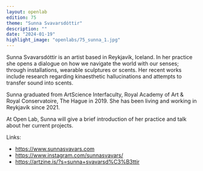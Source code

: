 ```yaml
---
layout: openlab
edition: 75
theme: "Sunna Svavarsdóttir"
description: ""
date: "2024-01-19"
highlight_image: "openlabs/75_sunna_1.jpg"
---
```


<script>
    import CaptionedImage from "../../components/Images/CaptionedImage.svelte"
</script>

<CaptionedImage
    src="openlabs/75_sunna_1.jpg"
    alt="Portrait photo of Sunna Svavarsdóttir" 
    caption="Sunna Svavarsdóttir"/>

Sunna Svavarsdóttir is an artist based in Reykjavík, Iceland. 
In her practice she opens a dialogue on how we navigate the world with our senses; through installations, wearable sculptures or scents.
Her recent works include research regarding kinaesthetic hallucinations and attempts to transfer sound into scents. 

Sunna graduated from ArtScience Interfaculty, Royal Academy of Art & Royal Conservatoire, The Hague in 2019. She has been living and working in Reykjavík since 2021. 

At Open Lab, Sunna will give a brief introduction of her practice and talk about her current projects. 

Links: 
- https://www.sunnasvavars.com
- https://www.instagram.com/sunnasvavars/
- https://artzine.is/?s=sunna+svavarsd%C3%B3ttir

<CaptionedImage
    src="openlabs/75_sunna_3.jpg"
    alt="‘smell of sleep’ (10 extracted pillow smells) during ‘Osmotopie’ immaterial architectures, a group exhibition" 
    caption="‘smell of sleep’ (10 extracted pillow smells) during ‘Osmotopie’ immaterial architectures, a group exhibition"/>

<CaptionedImage
    src="openlabs/75_sunna_2.jpg"
    alt="weight series" 
    caption="weight series"/>